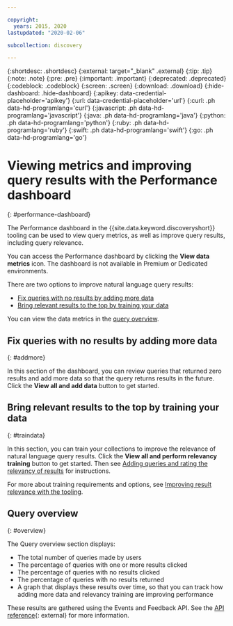 ```yaml
---

copyright:
  years: 2015, 2020
lastupdated: "2020-02-06"

subcollection: discovery

---
```


{:shortdesc: .shortdesc}
{:external: target="_blank" .external}
{:tip: .tip}
{:note: .note}
{:pre: .pre}
{:important: .important}
{:deprecated: .deprecated}
{:codeblock: .codeblock}
{:screen: .screen}
{:download: .download}
{:hide-dashboard: .hide-dashboard}
{:apikey: data-credential-placeholder='apikey'} 
{:url: data-credential-placeholder='url'}
{:curl: .ph data-hd-programlang='curl'}
{:javascript: .ph data-hd-programlang='javascript'}
{:java: .ph data-hd-programlang='java'}
{:python: .ph data-hd-programlang='python'}
{:ruby: .ph data-hd-programlang='ruby'}
{:swift: .ph data-hd-programlang='swift'}
{:go: .ph data-hd-programlang='go'}

# Viewing metrics and improving query results with the Performance dashboard
{: #performance-dashboard}

<!-- Learn more topic WDS -->
The Performance dashboard in the {{site.data.keyword.discoveryshort}} tooling can be used to view query metrics, as well as improve query results, including query relevance.

You can access the Performance dashboard by clicking the **View data metrics** icon. The dashboard is not available in Premium or Dedicated environments.

There are two options to improve natural language query results:
- [Fix queries with no results by adding more data](/docs/discovery?topic=discovery-performance-dashboard#addmore)
- [Bring relevant results to the top by training your data](/docs/discovery?topic=discovery-performance-dashboard#traindata)

You can view the data metrics in the [query overview](/docs/discovery?topic=discovery-performance-dashboard#overview). 

## Fix queries with no results by adding more data
{: #addmore}

In this section of the dashboard, you can review queries that returned zero results and add more data so that the query returns results in the future. Click the **View all and add data** button to get started. 

## Bring relevant results to the top by training your data
{: #traindata}

In this section, you can train your collections to improve the relevance of natural language query results. Click the **View all and perform relevancy training** button to get started. Then see [Adding queries and rating the relevancy of results](/docs/discovery?topic=discovery-improving-result-relevance-with-the-tooling#results) for instructions.

For more about training requirements and options, see [Improving result relevance with the tooling](/docs/discovery?topic=discovery-improving-result-relevance-with-the-tooling).

## Query overview
{: #overview}

The Query overview section displays:
- The total number of queries made by users
- The percentage of queries with one or more results clicked
- The percentage of queries with no results clicked
- The percentage of queries with no results returned
- A graph that displays these results over time, so that you can track how adding more data and relevancy training are improving performance

These results are gathered using the Events and Feedback API. See the [API reference](https://{DomainName}/apidocs/discovery#create-event){: external} for more information.